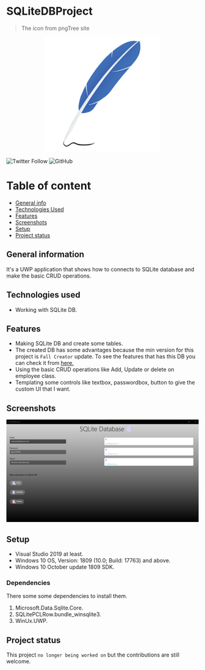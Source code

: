 # SQLiteDBProject
> The icon from pngTree site
<p align="center" >
 <img width="300" height="300" src="https://github.com/AbdAlghaniAlbiek/SQLiteDBProject/blob/master/SQLiteDBProject/Assets/SQLiteDBIcon.png">
</p>

![Twitter Follow](https://img.shields.io/twitter/follow/AbdAlbiek?style=social) ![GitHub](https://img.shields.io/github/license/AbdAlghaniAlbiek/SQLiteDBProject)

# Table of content
* [General info](#general-information)
* [Technologies Used](#technologies-used)
* [Features](#features)
* [Screenshots](#screenshots)
* [Setup](#setup)
* [Project status](#project-status)

## General information
It's a UWP application that shows how to connects to SQLite database and make the basic CRUD operations.

## Technologies used
* Working with SQLite DB.

## Features
* Making SQLite DB and create some tables.
* The created DB has some advantages because the min version for this project is `Fall Creator` update. To see the features that has this DB you can check it from [here.](https://docs.microsoft.com/en-us/windows/uwp/data-access/sqlite-databases)
* Using the basic CRUD operations like Add, Update or delete on employee class.
* Templating some controls like textbox, passwordbox, button to give the custom UI that I want.

## Screenshots
<p align="center">
  <img src="https://github.com/AbdAlghaniAlbiek/SQLiteDBProject/blob/master/SQLiteDBProject/Assets/Screenshots/MainPage.jpg">
 </p>
 
 ## Setup
 * Visual Studio 2019 at least.
 * Windows 10 OS, Version: 1809 (10.0; Build: 17763) and above.
 * Windows 10 October update 1809 SDK.
 
 ### Dependencies
 There some some dependencies to install them.
 1. Microsoft.Data.Sqlite.Core.
 2. SQLitePCLRow.bundle_winsqlite3.
 3. WinUx.UWP.


## Project status
This project `no longer being worked on` but the contributions are still welcome.



